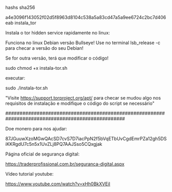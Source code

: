 hashs sha256


a4e3096f143052f02d5f8963d8104c538a5a83cd47a5a9ee6724c2bc7d406eab  instala_tor


Instala o tor hidden service rapidamente no linux:

Funciona no linux Debian versão Bullseye! Use no terminal lsb_release -c para checar a versão do seu Debian!

Se for outra versão, terá que modificar o código!


sudo chmod +x instala-tor.sh

executar:


sudo ./instala-tor.sh


"Visite https://support.torproject.org/apt/ para checar se mudou algo nos requisitos de instalação e modifique o código do script se necessário"





##################################################################################################

Doe monero para nos ajudar: 

87JGuuwXzoMGwQAcSD7cvS7D7iacPpN2f5bVqETbUvCgdEmrPZa12gh5DSiKKRgdU7c5n5x1UvZLj8PQ7AAJSso5CQxgjak


Página oficial de segurança digital:


https://traderprofissional.com.br/seguranca-digital.aspx


Vídeo tutorial youtube: 


https://www.youtube.com/watch?v=xHh0BkXVEiI







